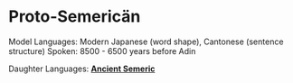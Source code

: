 # Proto-Semericän
Model Languages: Modern Japanese (word shape), Cantonese (sentence structure)
Spoken: 8500 - 6500 years before Adin

Daughter Languages: [**Ancient Semeric**](lexicon/future-targets/languages/ancient-semeric.md)
